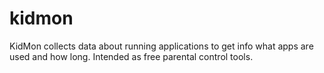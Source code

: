 # kidmon
KidMon collects data about running applications to get info what apps are used and how long. Intended as free parental control tools.
